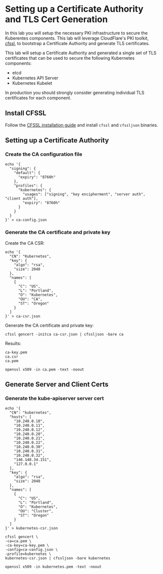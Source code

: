 # Setting up a Certificate Authority and TLS Cert Generation

In this lab you will setup the necessary PKI infrastructure to secure the Kuberentes components. This lab will leverage CloudFlare's PKI toolkit, [cfssl](https://github.com/cloudflare/cfssl), to bootstrap a Certificate Authority and generate TLS certificates.

This lab will setup a Certificate Authority and generated a single set of TLS certificates that can be used to secure the following Kubernetes components:

* etcd
* Kubernetes API Server
* Kubernetes Kubelet

In production you should strongly consider generating individual TLS certificates for each component.

## Install CFSSL

Follow the [CFSSL installation guide](https://github.com/cloudflare/cfssl#installation) and install `cfssl` and `cfssljson` binaries.

## Setting up a Certificate Authority

### Create the CA configuration file

```
echo '{
  "signing": {
    "default": {
      "expiry": "8760h"
    },
    "profiles": {
      "kubernetes": {
        "usages": ["signing", "key encipherment", "server auth", "client auth"],
        "expiry": "8760h"
      }
    }
  }
}' > ca-config.json
```

### Generate the CA certificate and private key

Create the CA CSR:

```
echo '{
  "CN": "Kubernetes",
  "key": {
    "algo": "rsa",
    "size": 2048
  },
  "names": [
    {
      "C": "US",
      "L": "Portland",
      "O": "Kubernetes",
      "OU": "CA",
      "ST": "Oregon"
    }
  ]
}' > ca-csr.json
```

Generate the CA certificate and private key:

```
cfssl gencert -initca ca-csr.json | cfssljson -bare ca
```

Results:

```
ca-key.pem
ca.csr
ca.pem
```

```
openssl x509 -in ca.pem -text -noout
```

## Generate Server and Client Certs

### Generate the kube-apiserver server cert


```
echo '{
  "CN": "kubernetes",
  "hosts": [
    "10.240.0.10",
    "10.240.0.11",
    "10.240.0.12",
    "10.240.0.20",
    "10.240.0.21",
    "10.240.0.22",
    "10.240.0.30",
    "10.240.0.31",
    "10.240.0.32",
    "146.148.34.151",
    "127.0.0.1"
  ],
  "key": {
    "algo": "rsa",
    "size": 2048
  },
  "names": [
    {
      "C": "US",
      "L": "Portland",
      "O": "Kubernetes",
      "OU": "Cluster",
      "ST": "Oregon"
    }
  ]
}' > kubernetes-csr.json
```

```
cfssl gencert \
-ca=ca.pem \
-ca-key=ca-key.pem \
-config=ca-config.json \
-profile=kubernetes \
kubernetes-csr.json | cfssljson -bare kubernetes
```

```
openssl x509 -in kubernetes.pem -text -noout
```